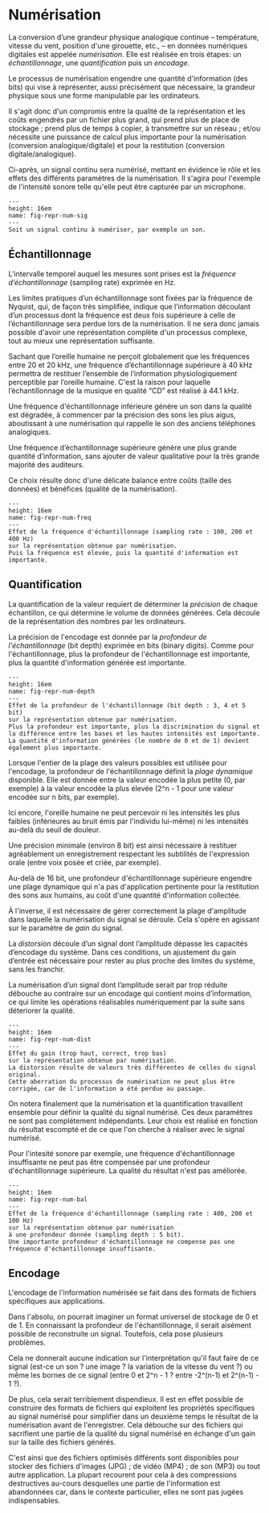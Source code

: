 # Numérisation

La conversion d’une grandeur physique analogique continue  – température, vitesse du vent, position d'une girouette, etc., – en données numériques digitales est appelée *numérisation*. Elle est réalisée en trois étapes: un *échantillonnage*, une *quantification* puis un *encodage*.

Le processus de numérisation engendre une quantité d'information (des bits) qui vise à représenter, aussi précisément que nécessaire, la grandeur physique sous une forme manipulable par les ordinateurs. 

Il s'agit donc d'un compromis entre la qualité de la représentation et les coûts engendrés par un fichier plus grand, qui prend plus de place de stockage ; prend plus de temps à copier, à transmettre sur un réseau ; et/ou nécessite une puissance de calcul plus importante pour la numérisation (conversion analogique/digitale) et pour la restitution (conversion digitale/analogique).

Ci-après, un signal continu sera numérisé, mettant en évidence le rôle et les effets des différents paramètres de la numérisation. Il s'agira pour l'exemple de l'intensité sonore telle qu'elle peut être capturée par un microphone.


```{figure} numerisation/numerisation-00.png
---
height: 16em
name: fig-repr-num-sig
---
Soit un signal continu à numériser, par exemple un son.
```



## Échantillonnage

L’intervalle temporel auquel les mesures sont prises est la *fréquence d’échantillonnage* (sampling rate) exprimée en Hz. 

Les limites pratiques d’un échantillonnage sont fixées par la fréquence de Nyquist, qui, de façon très simplifiée, indique que l’information découlant d’un processus dont la fréquence est deux fois supérieure à celle de l’échantillonnage sera perdue lors de la numérisation. Il ne sera donc jamais possible d'avoir une représentation complète d'un processus complexe, tout au mieux une représentation suffisante. 

Sachant que l’oreille humaine ne perçoit globalement que les fréquences entre 20 et 20 kHz, une fréquence d’échantillonnage supérieure à 40 kHz permettra de restituer l’ensemble de l’information physiologiquement perceptible par l’oreille humaine. C'est la raison pour laquelle l’échantillonnage de la musique en qualité “CD” est réalisé à 44.1 kHz. 

Une fréquence d'échantillonnage inférieure génère un son dans la qualité est dégradée, à commencer par la précision des sons les plus aigus, aboutissant à une numérisation qui rappelle le son des anciens téléphones analogiques. 

Une fréquence d’échantillonnage supérieure génère une plus grande quantité d’information, sans ajouter de valeur qualitative pour la très grande majorité des auditeurs.  

Ce choix résulte donc d'une délicate balance entre coûts (taille des données) et bénéfices (qualité de la numérisation).



```{figure} numerisation/numerisation-01.png
---
height: 16em
name: fig-repr-num-freq
---
Effet de la fréquence d'échantillonnage (sampling rate : 100, 200 et 400 Hz) 
sur la représentation obtenue par numérisation. 
Puis la fréquence est élevée, puis la quantité d'information est importante. 

```



## Quantification

La quantification de la valeur requiert de déterminer la *précision* de chaque échantillon, ce qui détermine le volume de données générées. Cela découle de la représentation des nombres par les ordinateurs. 

La précision de l'encodage est donnée par la *profondeur de l'échantillonnage* (bit depth) exprimée en bits (binary digits). Comme pour l'échantillonnage, plus la profondeur de l'échantillonnage est importante, plus la quantité d'information générée est importante. 



```{figure} numerisation/numerisation-02.png
---
height: 16em
name: fig-repr-num-depth
---
Effet de la profondeur de l'échantillonnage (bit depth : 3, 4 et 5 bit) 
sur la représentation obtenue par numérisation. 
Plus la profondeur est importante, plus la discrimination du signal et 
la différence entre les bases et les hautes intensités est importante.
La quantité d'information générées (le nombre de 0 et de 1) devient 
également plus importante.
```


Lorsque l'entier de la plage des valeurs possibles est utilisée pour l'encodage, la profondeur de l'échantillonnage définit la *plage dynamique* disponible. Elle est donnée entre la valeur encodée la plus petite (0, par exemple) à la valeur encodée la plus élevée (2^n - 1 pour une valeur encodée sur n bits, par exemple).

Ici encore, l'oreille humaine ne peut percevoir ni les intensités les plus faibles (inférieures au bruit émis par l'individu lui-même) ni les intensités au-delà du seuil de douleur. 

Une précision minimale (environ 8 bit) est ainsi nécessaire à restituer agréablement un enregistrement respectant les subtilités de l'expression orale (entre voix posée et criée, par exemple). 

Au-delà de 16 bit, une profondeur d'échantillonnage supérieure engendre une plage dynamique qui n'a pas d'application pertinente pour la restitution des sons aux humains, au coût d'une quantité d'information collectée.




À l'inverse, il est nécessaire de gérer correctement la plage d'amplitude dans laquelle la numérisation du signal se déroule. Cela s'opère en agissant sur le paramètre de *gain* du signal. 

La *distorsion* découle d’un signal dont l’amplitude dépasse les capacités d’encodage du système. Dans ces conditions, un ajustement du gain d’entrée est nécessaire pour rester au plus proche des limites du système, sans les franchir. 

La numérisation d’un signal dont l’amplitude serait par trop réduite débouche au contraire sur un encodage qui contient moins d’information, ce qui limite les opérations réalisables numériquement par la suite sans déteriorer la qualité.



```{figure} numerisation/numerisation-04.png
---
height: 16em
name: fig-repr-num-dist
---
Effet du gain (trop haut, correct, trop bas) 
sur la représentation obtenue par numérisation.
La distorsion résulte de valeurs très différentes de celles du signal original. 
Cette aberration du processus de numérisation ne peut plus être corrigée, car de l'information a été perdue au passage.
```






On notera finalement que la numérisation et la quantification travaillent ensemble pour définir la qualité du signal numérisé. Ces deux paramètres ne sont pas complétement indépendants. Leur choix est réalisé en fonction du résultat escompté et de ce que l'on cherche à réaliser avec le signal numérisé. 

Pour l'intesité sonore par exemple, une fréquence d'échantillonnage insuffisante ne peut pas être compensée par une profondeur d'échantillonnage supérieure. La qualité du résultat n'est pas améliorée.


```{figure} numerisation/numerisation-03.png
---
height: 16em
name: fig-repr-num-bal
---
Effet de la fréquence d'échantillonnage (sampling rate : 400, 200 et 100 Hz) 
sur la représentation obtenue par numérisation 
à une profondeur donnée (sampling depth : 5 bit).
Une importante profondeur d'échantillonnage ne compense pas une fréquence d'échantillonnage insuffisante.
```








## Encodage

L'encodage de l'information numérisée se fait dans des formats de fichiers spécifiques aux applications. 

Dans l'absolu, on pourrait imaginer un format universel de stockage de 0 et de 1. En connaissant la profondeur de l'échantillonnage, il serait aisément possible de reconstruite un signal. Toutefois, cela pose plusieurs problèmes. 

Cela ne donnerait aucune indication sur l'interprétation qu'il faut faire de ce signal (est-ce un son ? une image ? la variation de la vitesse du vent ?) ou même les bornes de ce signal (entre 0 et 2^n - 1 ? entre -2^(n-1) et 2^(n-1) - 1 ?).

De plus, cela serait terriblement dispendieux. Il est en effet possible de construire des formats de fichiers qui exploitent les propriétés specifiques au signal numérisé pour simplifier dans un deuxième temps le résultat de la numérisation avant de l'enregistrer. Cela débouche sur des fichiers qui sacrifient une partie de la qualité du signal numérisé en échange d'un gain sur la taille des fichiers générés. 

C'est ainsi que des fichiers optimisés différents sont disponibles pour stocker des fichiers d'images (JPG) ; de vidéo (MP4) ; de son (MP3) ou tout autre application. La plupart recourent pour cela à des compressions destructives au-cours desquelles une partie de l'information est abandonnées car, dans le contexte particulier, elles ne sont pas jugées indispensables.  
